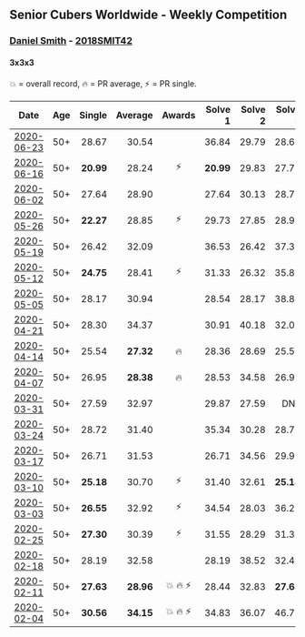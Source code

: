 ## Senior Cubers Worldwide - Weekly Competition
### [Daniel Smith](../daniel_smith.md) - [2018SMIT42](https://www.worldcubeassociation.org/persons/2018SMIT42?event=333)
#### 3x3x3

💥 = overall record, 🔥 = PR average, ⚡ = PR single.

| Date | Age | Single | Average | Awards | Solve 1 | Solve 2 | Solve 3 | Solve 4 | Solve 5 | Video |
| :--: | :--: | --: | --: | :--: | --: | --: | --: | --: | --: | :-- |
| [2020-06-23](../../results/333/2020-06-23.md) | 50+ | 28.67 | 30.54 |  | 36.84 | 29.79 | 28.67 | 30.39 | 31.44 | [Link](https://www.facebook.com/events/722150235200875/permalink/726725404743358/) |
| [2020-06-16](../../results/333/2020-06-16.md) | 50+ | **20.99** | 28.24 | ⚡ | **20.99** | 29.83 | 27.77 | 27.84 | 29.12 | [Link](https://www.facebook.com/events/604103587178706/permalink/608926896696375/) |
| [2020-06-02](../../results/333/2020-06-02.md) | 50+ | 27.64 | 28.90 |  | 27.64 | 30.13 | 28.76 | 27.80 | 32.37 | [Link](https://www.facebook.com/events/3373950429496747/permalink/3381536338738156/) |
| [2020-05-26](../../results/333/2020-05-26.md) | 50+ | **22.27** | 28.85 | ⚡ | 29.73 | 27.85 | 28.98 | **22.27** | 29.71 | [Link](https://www.facebook.com/events/688407551989463/permalink/692476188249266/) |
| [2020-05-19](../../results/333/2020-05-19.md) | 50+ | 26.42 | 32.09 |  | 36.53 | 26.42 | 37.39 | 28.55 | 31.19 | [Link](https://www.facebook.com/events/1880761498725633/permalink/1886031668198616/) |
| [2020-05-12](../../results/333/2020-05-12.md) | 50+ | **24.75** | 28.41 | ⚡ | 31.33 | 26.32 | 35.81 | **24.75** | 27.59 | [Link](https://www.facebook.com/events/546188069600739/permalink/549601422592737/) |
| [2020-05-05](../../results/333/2020-05-05.md) | 50+ | 28.17 | 30.94 |  | 28.54 | 28.17 | 38.84 | 33.79 | 30.50 | [Link](https://www.facebook.com/events/3313106775587396/permalink/3318020555096018/) |
| [2020-04-21](../../results/333/2020-04-21.md) | 50+ | 28.30 | 34.37 |  | 30.91 | 40.18 | 32.03 | 40.62 | 28.30 | [Link](https://www.facebook.com/events/880278499062375/permalink/885061715250720/) |
| [2020-04-14](../../results/333/2020-04-14.md) | 50+ | 25.54 | **27.32** | 🔥 | 28.36 | 28.69 | 25.54 | 26.65 | 26.94 | [Link](https://www.facebook.com/events/982619255468618/permalink/987007658363111/) |
| [2020-04-07](../../results/333/2020-04-07.md) | 50+ | 26.95 | **28.38** | 🔥 | 28.53 | 34.58 | 26.95 | 29.21 | 27.41 | [Link](https://www.facebook.com/events/510082903229069/permalink/513248832912476/) |
| [2020-03-31](../../results/333/2020-03-31.md) | 50+ | 27.59 | 32.97 |  | 29.87 | 27.59 | DNF | 39.02 | 30.01 | [Link](https://www.facebook.com/events/207898257161923/permalink/211122650172817/) |
| [2020-03-24](../../results/333/2020-03-24.md) | 50+ | 28.72 | 31.40 |  | 35.34 | 30.28 | 28.72 | 31.33 | 32.59 | [Link](https://www.facebook.com/events/524456301543611/permalink/527610504561524/) |
| [2020-03-17](../../results/333/2020-03-17.md) | 50+ | 26.71 | 31.53 |  | 26.71 | 34.56 | 29.91 | 30.69 | 34.00 | [Link](https://www.facebook.com/events/280686576235146/permalink/283457932624677/) |
| [2020-03-10](../../results/333/2020-03-10.md) | 50+ | **25.18** | 30.70 | ⚡ | 31.40 | 32.61 | **25.18** | 28.10 | 33.24 | [Link](https://www.facebook.com/events/164742401163863/permalink/165165907788179/) |
| [2020-03-03](../../results/333/2020-03-03.md) | 50+ | **26.55** | 32.92 | ⚡ | 34.54 | 28.03 | 36.20 | 42.27 | **26.55** | [Link](https://www.facebook.com/events/241721610185997/permalink/245814266443398/) |
| [2020-02-25](../../results/333/2020-02-25.md) | 50+ | **27.30** | 30.39 | ⚡ | 31.55 | 28.29 | 31.32 | 34.99 | **27.30** | [Link](https://www.facebook.com/events/196320811461109/permalink/196773291415861/) |
| [2020-02-18](../../results/333/2020-02-18.md) | 50+ | 28.19 | 32.58 |  | 28.19 | 38.52 | 32.45 | 34.63 | 30.67 | [Link](https://www.facebook.com/events/2558750947697073/permalink/2559421874296647/) |
| [2020-02-11](../../results/333/2020-02-11.md) | 50+ | **27.63** | **28.96** | 💥 🔥 ⚡ | 28.44 | 32.83 | **27.63** | 29.19 | 29.24 | [Link](https://www.facebook.com/events/616423959107229/permalink/618093752273583/) |
| [2020-02-04](../../results/333/2020-02-04.md) | 50+ | **30.56** | **34.15** | 💥 🔥 ⚡ | 34.83 | 36.07 | 46.79 | 31.55 | **30.56** | [Link](https://www.facebook.com/groups/1604105099735401/permalink/2137190183093554/) |


<!-- Global site tag (gtag.js) - Google Analytics -->
<script async src="https://www.googletagmanager.com/gtag/js?id=UA-86348435-3"></script>
<script>window.dataLayer = window.dataLayer || []; function gtag() {dataLayer.push(arguments);} gtag('js', new Date()); gtag('config', 'UA-86348435-3');</script>
